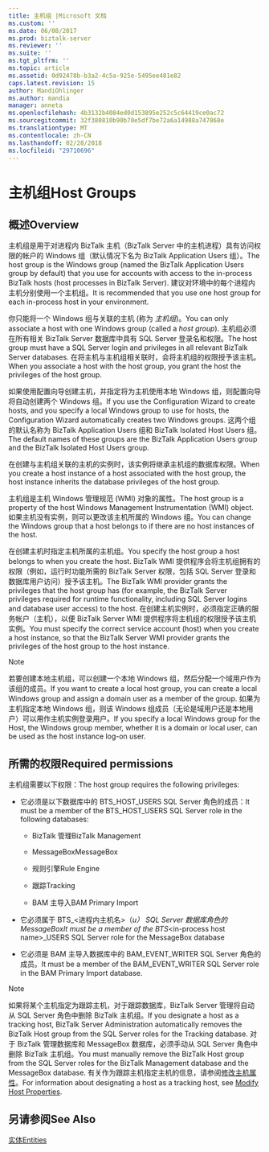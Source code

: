 ```yaml
---
title: 主机组 |Microsoft 文档
ms.custom: ''
ms.date: 06/08/2017
ms.prod: biztalk-server
ms.reviewer: ''
ms.suite: ''
ms.tgt_pltfrm: ''
ms.topic: article
ms.assetid: 0d92478b-b3a2-4c5a-925e-5495ee481e82
caps.latest.revision: 15
author: MandiOhlinger
ms.author: mandia
manager: anneta
ms.openlocfilehash: 4b3132b4084ed0d153895e252c5c64419ce0ac72
ms.sourcegitcommit: 32f380810b90b70e5df7be72a6a14988a747868e
ms.translationtype: MT
ms.contentlocale: zh-CN
ms.lasthandoff: 02/28/2018
ms.locfileid: "29710696"
---
```

# <a name="host-groups"></a><span data-ttu-id="80f71-102">主机组</span><span class="sxs-lookup"><span data-stu-id="80f71-102">Host Groups</span></span>

## <a name="overview"></a><span data-ttu-id="80f71-103">概述</span><span class="sxs-lookup"><span data-stu-id="80f71-103">Overview</span></span>
<span data-ttu-id="80f71-104">主机组是用于对进程内 BizTalk 主机（BizTalk Server 中的主机进程）具有访问权限的帐户的 Windows 组（默认情况下名为 BizTalk Application Users 组）。</span><span class="sxs-lookup"><span data-stu-id="80f71-104">The host group is the Windows group (named the BizTalk Application Users group by default) that you use for accounts with access to the in-process BizTalk hosts (host processes in BizTalk Server).</span></span> <span data-ttu-id="80f71-105">建议对环境中的每个进程内主机分别使用一个主机组。</span><span class="sxs-lookup"><span data-stu-id="80f71-105">It is recommended that you use one host group for each in-process host in your environment.</span></span>  
  
 <span data-ttu-id="80f71-106">你只能将一个 Windows 组与关联的主机 (称为 *主机组*)。</span><span class="sxs-lookup"><span data-stu-id="80f71-106">You can only associate a host with one Windows group (called a *host group*).</span></span> <span data-ttu-id="80f71-107">主机组必须在所有相关 BizTalk Server 数据库中具有 SQL Server 登录名和权限。</span><span class="sxs-lookup"><span data-stu-id="80f71-107">The host group must have a SQL Server login and privileges in all relevant BizTalk Server databases.</span></span> <span data-ttu-id="80f71-108">在将主机与主机组相关联时，会将主机组的权限授予该主机。</span><span class="sxs-lookup"><span data-stu-id="80f71-108">When you associate a host with the host group, you grant the host the privileges of the host group.</span></span>  
  
 <span data-ttu-id="80f71-109">如果使用配置向导创建主机，并指定将为主机使用本地 Windows 组，则配置向导将自动创建两个 Windows 组。</span><span class="sxs-lookup"><span data-stu-id="80f71-109">If you use the Configuration Wizard to create hosts, and you specify a local Windows group to use for hosts, the Configuration Wizard automatically creates two Windows groups.</span></span> <span data-ttu-id="80f71-110">这两个组的默认名称为 BizTalk Application Users 组和 BizTalk Isolated Host Users 组。</span><span class="sxs-lookup"><span data-stu-id="80f71-110">The default names of these groups are the BizTalk Application Users group and the BizTalk Isolated Host Users group.</span></span>  
  
 <span data-ttu-id="80f71-111">在创建与主机组关联的主机的实例时，该实例将继承主机组的数据库权限。</span><span class="sxs-lookup"><span data-stu-id="80f71-111">When you create a host instance of a host associated with the host group, the host instance inherits the database privileges of the host group.</span></span>  
  
 <span data-ttu-id="80f71-112">主机组是主机 Windows 管理规范 (WMI) 对象的属性。</span><span class="sxs-lookup"><span data-stu-id="80f71-112">The host group is a property of the host Windows Management Instrumentation (WMI) object.</span></span> <span data-ttu-id="80f71-113">如果主机没有实例，则可以更改该主机所属的 Windows 组。</span><span class="sxs-lookup"><span data-stu-id="80f71-113">You can change the Windows group that a host belongs to if there are no host instances of the host.</span></span>  
  
 <span data-ttu-id="80f71-114">在创建主机时指定主机所属的主机组。</span><span class="sxs-lookup"><span data-stu-id="80f71-114">You specify the host group a host belongs to when you create the host.</span></span> <span data-ttu-id="80f71-115">BizTalk WMI 提供程序会将主机组拥有的权限（例如，运行时功能所需的 BizTalk Server 权限，包括 SQL Server 登录和数据库用户访问）授予该主机。</span><span class="sxs-lookup"><span data-stu-id="80f71-115">The BizTalk WMI provider grants the privileges that the host group has (for example, the BizTalk Server privileges required for runtime functionality, including SQL Server logins and database user access) to the host.</span></span> <span data-ttu-id="80f71-116">在创建主机实例时，必须指定正确的服务帐户（主机），以便 BizTalk Server WMI 提供程序将主机组的权限授予该主机实例。</span><span class="sxs-lookup"><span data-stu-id="80f71-116">You must specify the correct service account (host) when you create a host instance, so that the BizTalk Server WMI provider grants the privileges of the host group to the host instance.</span></span>  
  
> [!NOTE]
>  <span data-ttu-id="80f71-117">若要创建本地主机组，可以创建一个本地 Windows 组，然后分配一个域用户作为该组的成员。</span><span class="sxs-lookup"><span data-stu-id="80f71-117">If you want to create a local host group, you can create a local Windows group and assign a domain user as a member of the group.</span></span> <span data-ttu-id="80f71-118">如果为主机指定本地 Windows 组，则该 Windows 组成员（无论是域用户还是本地用户）可以用作主机实例登录用户。</span><span class="sxs-lookup"><span data-stu-id="80f71-118">If you specify a local Windows group for the Host, the Windows group member, whether it is a domain or local user, can be used as the host instance log-on user.</span></span>  

## <a name="required-permissions"></a><span data-ttu-id="80f71-119">所需的权限</span><span class="sxs-lookup"><span data-stu-id="80f71-119">Required permissions</span></span>  
 <span data-ttu-id="80f71-120">主机组需要以下权限：</span><span class="sxs-lookup"><span data-stu-id="80f71-120">The host group requires the following privileges:</span></span>  
  
-   <span data-ttu-id="80f71-121">它必须是以下数据库中的 BTS_HOST_USERS SQL Server 角色的成员：</span><span class="sxs-lookup"><span data-stu-id="80f71-121">It must be a member of the BTS_HOST_USERS SQL Server role in the following databases:</span></span>  
  
    -   <span data-ttu-id="80f71-122">BizTalk 管理</span><span class="sxs-lookup"><span data-stu-id="80f71-122">BizTalk Management</span></span> 
  
    -   <span data-ttu-id="80f71-123">MessageBox</span><span class="sxs-lookup"><span data-stu-id="80f71-123">MessageBox</span></span>  
  
    -   <span data-ttu-id="80f71-124">规则引擎</span><span class="sxs-lookup"><span data-stu-id="80f71-124">Rule Engine</span></span>  
  
    -   <span data-ttu-id="80f71-125">跟踪</span><span class="sxs-lookup"><span data-stu-id="80f71-125">Tracking</span></span>  
  
    -   <span data-ttu-id="80f71-126">BAM 主导入</span><span class="sxs-lookup"><span data-stu-id="80f71-126">BAM Primary Import</span></span>  
  
-   <span data-ttu-id="80f71-127">它必须属于 BTS_\<进程内主机名\>（_u） SQL Server 数据库角色的 MessageBox</span><span class="sxs-lookup"><span data-stu-id="80f71-127">It must be a member of the BTS_\<in-process host name\>_USERS SQL Server role for the MessageBox database</span></span>  
  
-   <span data-ttu-id="80f71-128">它必须是 BAM 主导入数据库中的 BAM_EVENT_WRITER SQL Server 角色的成员。</span><span class="sxs-lookup"><span data-stu-id="80f71-128">It must be a member of the BAM_EVENT_WRITER SQL Server role in the BAM Primary Import database.</span></span>  
  
> [!NOTE]
>  <span data-ttu-id="80f71-129">如果将某个主机指定为跟踪主机，对于跟踪数据库，BizTalk Server 管理将自动从 SQL Server 角色中删除 BizTalk 主机组。</span><span class="sxs-lookup"><span data-stu-id="80f71-129">If you designate a host as a tracking host, BizTalk Server Administration automatically removes the BizTalk Host group from the SQL Server roles for the Tracking database.</span></span> <span data-ttu-id="80f71-130">对于 BizTalk 管理数据库和 MessageBox 数据库，必须手动从 SQL Server 角色中删除 BizTalk 主机组。</span><span class="sxs-lookup"><span data-stu-id="80f71-130">You must manually remove the BizTalk Host group from the SQL Server roles for the BizTalk Management database and the MessageBox database.</span></span> <span data-ttu-id="80f71-131">有关作为跟踪主机指定主机的信息，请参阅[修改主机属性](../core/how-to-modify-host-properties.md)。</span><span class="sxs-lookup"><span data-stu-id="80f71-131">For information about designating a host as a tracking host, see [Modify Host Properties](../core/how-to-modify-host-properties.md).</span></span>  
  
## <a name="see-also"></a><span data-ttu-id="80f71-132">另请参阅</span><span class="sxs-lookup"><span data-stu-id="80f71-132">See Also</span></span>  
 [<span data-ttu-id="80f71-133">实体</span><span class="sxs-lookup"><span data-stu-id="80f71-133">Entities</span></span>](../core/entities.md)